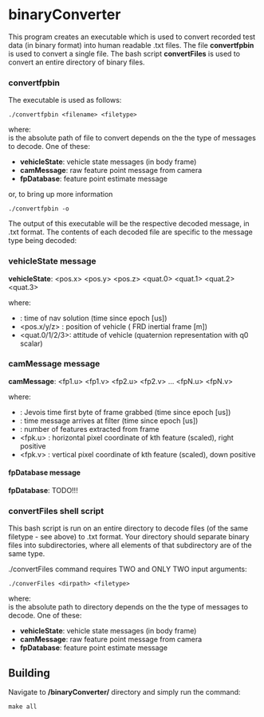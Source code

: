 # binaryConverter
This program creates an executable which is used to convert recorded test data (in binary format) into human readable .txt files. The file **convertfpbin** is used to convert a single file. The bash script **convertFiles** is used to convert an entire directory of binary files.

### convertfpbin

The executable is used as follows:

```
./convertfpbin <filename> <filetype>
```

where: 	
<filename> is the absolute path of file to convert
<filetype> depends on the the type of messages to decode. One of these:
- **vehicleState**: vehicle state messages (in body frame)
- **camMessage**: raw feature point message from camera
- **fpDatabase**: feature point estimate message

or, to bring up more information
	
```
./convertfpbin -o
```

The output of this executable will be the respective decoded message, in .txt format. The contents of each decoded file are specific to the message type being decoded:

### vehicleState message
**vehicleState**: <timestamp> <pos.x> <pos.y> <pos.z> <quat.0> <quat.1> <quat.2> <quat.3>

where:
- <timestamp> 	: time of nav solution (time since epoch [us])
- <pos.x/y/z> 	: position of vehicle ( FRD inertial frame [m])
- <quat.0/1/2/3>: attitude of vehicle (quaternion representation with q0 scalar)

### camMessage message
**camMessage**: <timestamp1> <timestamp2> <numFPS> <fp1.u> <fp1.v> <fp2.u> <fp2.v> ... <fpN.u> <fpN.v>

where:
- <timestamp1>	: Jevois time first byte of frame grabbed (time since epoch [us])
- <timestamp2>	: time message arrives at filter (time since epoch [us])
- <numFPS> 	: number of features extracted from frame
- <fpk.u> 	: horizontal pixel coordinate of kth feature (scaled), right positive
- <fpk.v> 	: vertical pixel coordinate of kth feature (scaled), down positive

#### fpDatabase message
**fpDatabase**: TODO!!!

### convertFiles shell script
This bash script is run on an entire directory to decode files (of the same filetype - see above) to .txt format. Your directory should separate binary files into subdirectories, where all elements of that subdirectory are of the same type.

./convertFiles command requires TWO and ONLY TWO input arguments:
```
./converFiles <dirpath> <filetype>
```

where: 	
<dirpath> is the absolute path to directory
<filetype> depends on the the type of messages to decode. One of these:
- **vehicleState**: vehicle state messages (in body frame)
- **camMessage**: raw feature point message from camera
- **fpDatabase**: feature point estimate message

## Building
Navigate to **/binaryConverter/** directory and simply run the command:
```
make all
```
